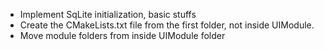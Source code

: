 * Implement SqLite initialization, basic stuffs
* Create the CMakeLists.txt file from the first folder, not inside UIModule.
* Move module folders from inside UIModule folder

